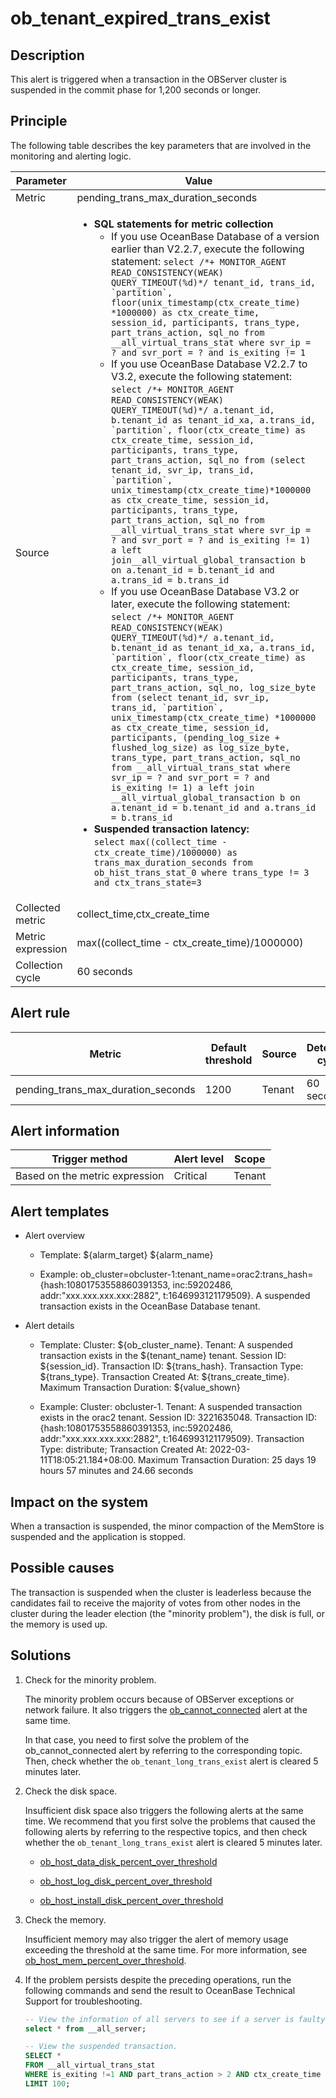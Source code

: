 # ob_tenant_expired_trans_exist

## Description

This alert is triggered when a transaction in the OBServer cluster is suspended in the commit phase for 1,200 seconds or longer.

## Principle

The following table describes the key parameters that are involved in the monitoring and alerting logic.

| Parameter | Value |
|-------|------|
| Metric | pending_trans_max_duration_seconds |
| Source | <ul><li>**SQL statements for metric collection**<ul><li> If you use OceanBase Database of a version earlier than V2.2.7, execute the following statement: ```select /*+ MONITOR_AGENT READ_CONSISTENCY(WEAK) QUERY_TIMEOUT(%d)*/ tenant_id, trans_id, `partition`, floor(unix_timestamp(ctx_create_time) *1000000) as ctx_create_time, session_id, participants, trans_type, part_trans_action, sql_no from __all_virtual_trans_stat where svr_ip = ? and svr_port = ? and is_exiting != 1```</li><li> If you use OceanBase Database V2.2.7 to V3.2, execute the following statement: ```select /*+ MONITOR_AGENT READ_CONSISTENCY(WEAK) QUERY_TIMEOUT(%d)*/ a.tenant_id, b.tenant_id as tenant_id_xa, a.trans_id, `partition`, floor(ctx_create_time) as ctx_create_time, session_id, participants, trans_type, part_trans_action, sql_no from (select tenant_id, svr_ip, trans_id, `partition`, unix_timestamp(ctx_create_time)*1000000 as ctx_create_time, session_id, participants, trans_type, part_trans_action, sql_no from __all_virtual_trans_stat where svr_ip = ? and svr_port = ? and is_exiting != 1) a left join__all_virtual_global_transaction b on a.tenant_id = b.tenant_id and a.trans_id = b.trans_id ```</li><li> If you use OceanBase Database V3.2 or later, execute the following statement: ```select /*+ MONITOR_AGENT READ_CONSISTENCY(WEAK) QUERY_TIMEOUT(%d)*/ a.tenant_id, b.tenant_id as tenant_id_xa, a.trans_id, `partition`, floor(ctx_create_time) as ctx_create_time, session_id, participants, trans_type, part_trans_action, sql_no, log_size_byte from (select tenant_id, svr_ip, trans_id, `partition`, unix_timestamp(ctx_create_time) *1000000 as ctx_create_time, session_id, participants, (pending_log_size + flushed_log_size) as log_size_byte, trans_type, part_trans_action, sql_no from __all_virtual_trans_stat where svr_ip = ? and svr_port = ? and is_exiting != 1) a left join __all_virtual_global_transaction b on a.tenant_id = b.tenant_id and a.trans_id = b.trans_id```</li></ul></li><li> **Suspended transaction latency:**</br> `select max((collect_time - ctx_create_time)/1000000) as trans_max_duration_seconds from ob_hist_trans_stat_0 where trans_type != 3 and ctx_trans_state=3` </li> </ul> |
| Collected metric | collect_time,ctx_create_time |
| Metric expression | max((collect_time - ctx_create_time)/1000000) |
| Collection cycle | 60 seconds |

## Alert rule

| Metric | Default threshold | Source | Detection cycle | Time before clearance |
|------------------------------------|------|--------|------|------|
| pending_trans_max_duration_seconds | 1200 | Tenant | 60 seconds | 5 minutes |

## Alert information

| Trigger method | Alert level | Scope |
|------------|------|----|
| Based on the metric expression | Critical | Tenant |

## Alert templates

* Alert overview

  * Template: \${alarm_target} ${alarm_name}

  * Example: ob_cluster=obcluster-1:tenant_name=orac2:trans_hash={hash:10801753558860391353, inc:59202486, addr:"xxx.xxx.xxx.xxx:2882", t:1646993121179509}. A suspended transaction exists in the OceanBase Database tenant.

* Alert details

  * Template: Cluster: ${ob_cluster_name}. Tenant: A suspended transaction exists in the ${tenant_name} tenant. Session ID: ${session_id}. Transaction ID: ${trans_hash}. Transaction Type: ${trans_type}. Transaction Created At: ${trans_create_time}. Maximum Transaction Duration: ${value_shown}

  * Example: Cluster: obcluster-1. Tenant: A suspended transaction exists in the orac2 tenant. Session ID: 3221635048. Transaction ID: {hash:10801753558860391353, inc:59202486, addr:"xxx.xxx.xxx.xxx:2882", t:1646993121179509}. Transaction Type: distribute; Transaction Created At: 2022-03-11T18:05:21.184+08:00. Maximum Transaction Duration: 25 days 19 hours 57 minutes and 24.66 seconds

## Impact on the system

When a transaction is suspended, the minor compaction of the MemStore is suspended and the application is stopped.

## Possible causes

The transaction is suspended when the cluster is leaderless because the candidates fail to receive the majority of votes from other nodes in the cluster during the leader election (the "minority problem"), the disk is full, or the memory is used up.

## Solutions

1. Check for the minority problem.

   The minority problem occurs because of OBServer exceptions or network failure. It also triggers the [ob_cannot_connected](1.ob_cannot_connected.md) alert at the same time.

   In that case, you need to first solve the problem of the ob_cannot_connected alert by referring to the corresponding topic. Then, check whether the `ob_tenant_long_trans_exist` alert is cleared 5 minutes later.

2. Check the disk space.

   Insufficient disk space also triggers the following alerts at the same time. We recommend that you first solve the problems that caused the following alerts by referring to the respective topics, and then check whether the `ob_tenant_long_trans_exist` alert is cleared 5 minutes later.
   * [ob_host_data_disk_percent_over_threshold](35.ob_host_data_disk_percent_over_threshold.md)

   * [ob_host_log_disk_percent_over_threshold](36.ob_host_log_disk_percent_over_threshold.md)

   * [ob_host_install_disk_percent_over_threshold](37.ob_host_install_disk_percent_over_threshold.md)

3. Check the memory.

   Insufficient memory may also trigger the alert of memory usage exceeding the threshold at the same time. For more information, see [ob_host_mem_percent_over_threshold](../3.application-alert/3.ob_host_mem_percent_over_threshold.md).

4. If the problem persists despite the preceding operations, run the following commands and send the result to OceanBase Technical Support for troubleshooting.

   ```sql
   -- View the information of all servers to see if a server is faulty.
   select * from __all_server;
   
   -- View the suspended transaction.
   SELECT *
   FROM __all_virtual_trans_stat
   WHERE is_exiting !=1 AND part_trans_action > 2 AND ctx_create_time < DATE_SUB(NOW(), INTERVAL 500 SECOND)
   LIMIT 100;
   ```
